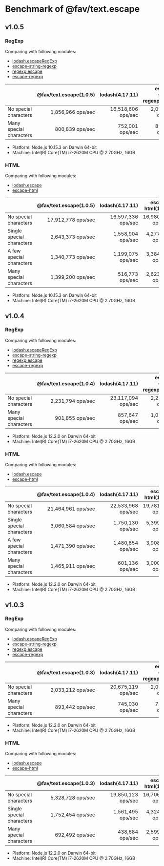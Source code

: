 # Benchmark of @fav/text.escape

## v1.0.5

### RegExp

Comparing with following modules:

- [lodash.escapeRegExp](https://www.npmjs.com/package/lodash)
- [escape-string-regexp](https://www.npmjs.com/package/escape-string-regexp)
- [regexp.escape](https://www.npmjs.com/package/regexp.escape)
- [escape-regexp](https://www.npmjs.com/package/escape-regexp)

|                         | @fav/text.escape(1.0.5) | lodash(4.17.11)    | escape-string-regexp(2.0.0) | regexp.escape(1.0.2) | escape-regexp(0.0.1) |
|:------------------------|------------------------:|-------------------:|----------------------------:|---------------------:|---------------------:|
| No special characters   |       1,856,966 ops/sec | 16,518,606 ops/sec |           2,099,997 ops/sec |    1,960,307 ops/sec |    1,228,365 ops/sec |
| Many special characters |         800,839 ops/sec |    752,001 ops/sec |             851,938 ops/sec |      806,670 ops/sec |      623,944 ops/sec |

- Platform: Node.js 10.15.3 on Darwin 64-bit
- Machine: Intel(R) Core(TM) i7-2620M CPU @ 2.70GHz, 16GB

### HTML

Comparing with following modules:

- [lodash.escape](https://www.npmjs.com/package/lodash)
- [escape-html](https://www.npmjs.com/package/escape-html)

|                           | @fav/text.escape(1.0.5) | lodash(4.17.11)    | escape-html(1.0.3) |
|:--------------------------|------------------------:|-------------------:|-------------------:|
| No special characters     |      17,912,778 ops/sec | 16,597,336 ops/sec | 16,980,288 ops/sec |
| Single special characters |       2,643,373 ops/sec |  1,558,904 ops/sec |  4,277,807 ops/sec |
| A few special characters  |       1,340,773 ops/sec |  1,199,075 ops/sec |  3,384,988 ops/sec |
| Many special characters   |       1,399,200 ops/sec |    516,773 ops/sec |  2,623,528 ops/sec |

- Platform: Node.js 10.15.3 on Darwin 64-bit
- Machine: Intel(R) Core(TM) i7-2620M CPU @ 2.70GHz, 16GB


## v1.0.4

### RegExp

Comparing with following modules:

- [lodash.escapeRegExp](https://www.npmjs.com/package/lodash)
- [escape-string-regexp](https://www.npmjs.com/package/escape-string-regexp)
- [regexp.escape](https://www.npmjs.com/package/regexp.escape)
- [escape-regexp](https://www.npmjs.com/package/escape-regexp)

|                         | @fav/text.escape(1.0.4) | lodash(4.17.11)    | escape-string-regexp(2.0.0) | regexp.escape(1.0.2) | escape-regexp(0.0.1) |
|:------------------------|------------------------:|-------------------:|----------------------------:|---------------------:|---------------------:|
| No special characters   |       2,231,794 ops/sec | 23,117,094 ops/sec |           2,224,370 ops/sec |    2,277,164 ops/sec |    1,615,208 ops/sec |
| Many special characters |         901,855 ops/sec |    857,647 ops/sec |           1,037,310 ops/sec |      915,957 ops/sec |      756,432 ops/sec |

- Platform: Node.js 12.2.0 on Darwin 64-bit
- Machine: Intel(R) Core(TM) i7-2620M CPU @ 2.70GHz, 16GB

### HTML

Comparing with following modules:

- [lodash.escape](https://www.npmjs.com/package/lodash)
- [escape-html](https://www.npmjs.com/package/escape-html)

|                           | @fav/text.escape(1.0.4) | lodash(4.17.11)    | escape-html(1.0.3) |
|:--------------------------|------------------------:|-------------------:|-------------------:|
| No special characters     |      21,464,961 ops/sec | 22,533,968 ops/sec | 19,781,193 ops/sec |
| Single special characters |       3,060,584 ops/sec |  1,750,130 ops/sec |  5,399,406 ops/sec |
| A few special characters  |       1,471,390 ops/sec |  1,480,854 ops/sec |  3,908,194 ops/sec |
| Many special characters   |       1,465,911 ops/sec |    601,136 ops/sec |  3,000,612 ops/sec |

- Platform: Node.js 12.2.0 on Darwin 64-bit
- Machine: Intel(R) Core(TM) i7-2620M CPU @ 2.70GHz, 16GB


## v1.0.3

### RegExp

Comparing with following modules:

- [lodash.escapeRegExp](https://www.npmjs.com/package/lodash)
- [escape-string-regexp](https://www.npmjs.com/package/escape-string-regexp)
- [regexp.escape](https://www.npmjs.com/package/regexp.escape)
- [escape-regexp](https://www.npmjs.com/package/escape-regexp)

|                         | @fav/text.escape(1.0.3) | lodash(4.17.11)    | escape-string-regexp(2.0.0) | regexp.escape(1.0.2) | escape-regexp(0.0.1) |
|:------------------------|------------------------:|-------------------:|----------------------------:|---------------------:|---------------------:|
| No special characters   |       2,033,212 ops/sec | 20,675,119 ops/sec |           2,090,683 ops/sec |    1,958,866 ops/sec |    1,410,702 ops/sec |
| Many special characters |         893,442 ops/sec |    745,030 ops/sec |             739,818 ops/sec |      655,894 ops/sec |      522,958 ops/sec |

- Platform: Node.js 12.2.0 on Darwin 64-bit
- Machine: Intel(R) Core(TM) i7-2620M CPU @ 2.70GHz, 16GB


### HTML

Comparing with following modules:

- [lodash.escape](https://www.npmjs.com/package/lodash)
- [escape-html](https://www.npmjs.com/package/escape-html)

|                           | @fav/text.escape(1.0.3) | lodash(4.17.11)    | escape-html(1.0.3) |
|:--------------------------|------------------------:|-------------------:|-------------------:|
| No special characters     |       5,328,728 ops/sec | 19,850,123 ops/sec | 16,706,498 ops/sec |
| Single special characters |       1,752,454 ops/sec |  1,561,495 ops/sec |  4,324,057 ops/sec |
| Many special characters   |         692,492 ops/sec |    438,684 ops/sec |  2,599,129 ops/sec |

- Platform: Node.js 12.2.0 on Darwin 64-bit
- Machine: Intel(R) Core(TM) i7-2620M CPU @ 2.70GHz, 16GB
